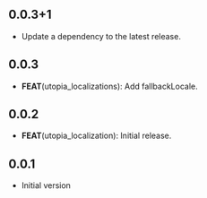## 0.0.3+1

 - Update a dependency to the latest release.

## 0.0.3

 - **FEAT**(utopia_localizations): Add fallbackLocale.

## 0.0.2

 - **FEAT**(utopia_localization): Initial release.

## 0.0.1

- Initial version
